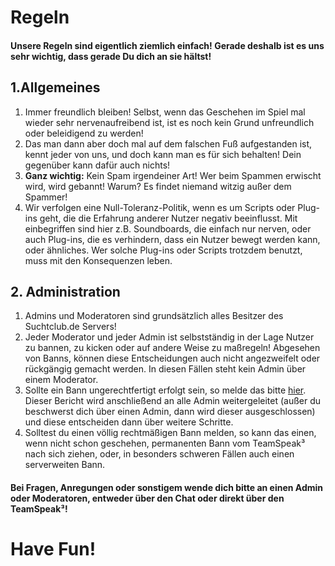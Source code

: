 # Regeln

#### Unsere Regeln sind eigentlich ziemlich einfach! Gerade deshalb ist es uns sehr wichtig, dass gerade Du dich an sie hältst!

## 1.Allgemeines
1. Immer freundlich bleiben! Selbst, wenn das Geschehen im Spiel mal wieder sehr nervenaufreibend ist, ist es noch kein Grund unfreundlich oder beleidigend zu werden!
2. Das man dann aber doch mal auf dem falschen Fuß aufgestanden ist, kennt jeder von uns, und doch kann man es für sich behalten! Dein gegenüber kann dafür auch nichts!
3. **Ganz wichtig:** Kein Spam irgendeiner Art! Wer beim Spammen erwischt wird, wird gebannt! Warum? Es findet niemand witzig außer dem Spammer!
4. Wir verfolgen eine Null-Toleranz-Politik, wenn es um Scripts oder Plug-ins geht, die die Erfahrung anderer Nutzer negativ beeinflusst. Mit einbegriffen sind hier z.B. Soundboards, die einfach nur nerven, oder auch Plug-ins, die es verhindern, dass ein Nutzer bewegt werden kann, oder ähnliches. Wer solche Plug-ins oder Scripts trotzdem benutzt, muss mit den Konsequenzen leben.


## 2. Administration
1. Admins und Moderatoren sind grundsätzlich alles Besitzer des Suchtclub.de Servers!
2. Jeder Moderator und jeder Admin ist selbstständig in der Lage Nutzer zu bannen, zu kicken oder auf andere Weise zu maßregeln! Abgesehen von Banns, können diese Entscheidungen auch nicht angezweifelt oder rückgängig gemacht werden. In diesen Fällen steht kein Admin über einem Moderator.
3. Sollte ein Bann ungerechtfertigt erfolgt sein, so melde das bitte [hier](report.php). Dieser Bericht wird anschließend an alle Admin weitergeleitet (außer du beschwerst dich über einen Admin, dann wird dieser ausgeschlossen) und diese entscheiden dann über weitere Schritte.
4. Solltest du einen völlig rechtmäßigen Bann melden, so kann das einen, wenn nicht schon geschehen, permanenten Bann vom TeamSpeak³ nach sich ziehen, oder, in besonders schweren Fällen auch einen serverweiten Bann.


#### Bei Fragen, Anregungen oder sonstigem wende dich bitte an einen Admin oder Moderatoren, entweder über den Chat oder direkt über den TeamSpeak³!

# Have Fun!